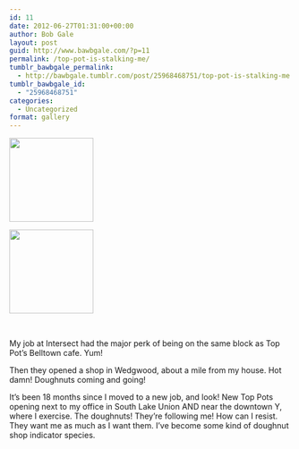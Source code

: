 ```yaml
---
id: 11
date: 2012-06-27T01:31:00+00:00
author: Bob Gale
layout: post
guid: http://www.bawbgale.com/?p=11
permalink: /top-pot-is-stalking-me/
tumblr_bawbgale_permalink:
  - http://bawbgale.tumblr.com/post/25968468751/top-pot-is-stalking-me
tumblr_bawbgale_id:
  - "25968468751"
categories:
  - Uncategorized
format: gallery
---
```

<div id='gallery-1' class='gallery galleryid-11 gallery-columns-3 gallery-size-thumbnail'>
  <dl class='gallery-item'>
    <dt class='gallery-icon landscape'>
      <a href='https://www.bawbgale.com/top-pot-is-stalking-me/attachment/12/'><img width="150" height="150" src="https://www.bawbgale.com/wp-content/uploads/2012/06/tumblr_m695l7IMfM1qdn9iao1_1280-150x150.jpg" class="attachment-thumbnail size-thumbnail" alt="" /></a>
    </dt>
  </dl>
  
  <dl class='gallery-item'>
    <dt class='gallery-icon landscape'>
      <a href='https://www.bawbgale.com/top-pot-is-stalking-me/attachment/13/'><img width="150" height="150" src="https://www.bawbgale.com/wp-content/uploads/2012/06/tumblr_m695l7IMfM1qdn9iao2_1280-150x150.jpg" class="attachment-thumbnail size-thumbnail" alt="" /></a>
    </dt>
  </dl>
  
  <br style='clear: both' />
</div>

My job at Intersect had the major perk of being on the same block as Top Pot’s Belltown cafe. Yum!

Then they opened a shop in Wedgwood, about a mile from my house. Hot damn! Doughnuts coming and going!

It’s been 18 months since I moved to a new job, and look! New Top Pots opening next to my office in South Lake Union AND near the downtown Y, where I exercise. The doughnuts! They’re following me! How can I resist. They want me as much as I want them. I’ve become some kind of doughnut shop indicator species.